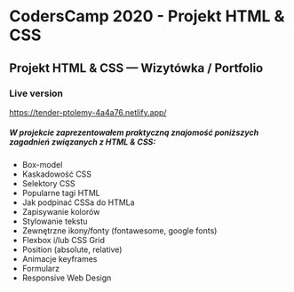 # CodersCamp 2020 - Projekt HTML & CSS

## Projekt HTML & CSS — Wizytówka / Portfolio

### Live version 
https://tender-ptolemy-4a4a76.netlify.app/

##### W projekcie zaprezentowałem praktyczną znajomość poniższych zagadnień związanych z HTML & CSS:
- Box-model
- Kaskadowość CSS
- Selektory CSS
- Popularne tagi HTML
- Jak podpinać CSSa do HTMLa
- Zapisywanie kolorów
- Stylowanie tekstu
- Zewnętrzne ikony/fonty (fontawesome, google fonts)
- Flexbox i/lub CSS Grid
- Position (absolute, relative)
- Animacje keyframes
- Formularz 
- Responsive Web Design


